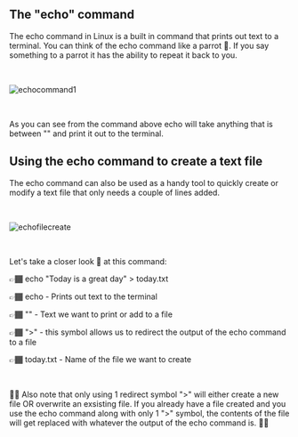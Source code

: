 ## The "echo" command


The echo command in Linux is a built in command that prints out text to a terminal. You can think of the echo command like a parrot 🦜. 
If you say something to a parrot it has the ability to repeat it back to you.


&nbsp;
&nbsp;

![echocommand1](https://user-images.githubusercontent.com/109482212/179850336-5925a8cb-596b-4fd7-b295-7e7bf272d9d2.jpg)

&nbsp;
&nbsp;

As you can see from the command above echo will take anything that is between "" and print it out to the terminal.

## Using the echo command to create a text file

The echo command can also be used as a handy tool to quickly create or modify a text file that only needs a couple of lines added.

&nbsp;
&nbsp;

![echofilecreate](https://user-images.githubusercontent.com/109482212/179851661-f806dc45-bd9f-4295-bb6a-e1f5a33edd1f.jpg)

&nbsp;
&nbsp;

Let's take a closer look 🧐 at this command:

👉🏾 echo "Today is a great day" > today.txt

👉🏾 echo - Prints out text to the terminal

👉🏾 "" - Text we want to print or add to a file

👉🏾 ">" - this symbol allows us to redirect the output of the echo command to a file

👉🏾 today.txt - Name of the file we want to create

&nbsp;

🚨🚨 Also note that only using 1 redirect symbol ">" will either create a new file OR overwrite an exsisting file. If you already have a file created and you use the echo command along with only 1 ">" symbol, the contents of the file will get replaced with whatever the output of the echo command is. 🚨🚨

&nbsp;


